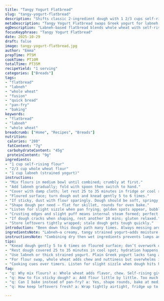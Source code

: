 ```yaml
---
title: "Tangy Yogurt Flatbread"
slug: "tangy-yogurt-flatbread"
description: "Shifts classic 2-ingredient dough with 1 2/3 cups self-rising flour swapped for a mix of 1 cup self-rising and 2/3 cup whole wheat flour. Greek yogurt subbed with labneh for tang and moisture. Kneading is crucial—sticky means add flour; dough should be tacky but not offensive. Resting 25-35 minutes lets flour hydrate, crucial for elasticity. Uses include pan-frying or baking. Tactile cues like spring-back and sheen guide readiness rather than clock. Adaptable for savory or sweet finishes. Smells mildly yeasty, slightly sour milk. Cook time varies per use. Little flour on surface prevents sticking but avoid dusting too much, kills tenderness. Tried roasting with za’atar—aroma steals the show. Cracks or dryness means under-hydrated dough or over-floured. Handles folds better after brief rest post-knead. Practical, frustration-busting bread hack."
metaDescription: "Tangy Yogurt Flatbread swaps Greek yogurt for labneh, blends self-rising and whole wheat flours for chewy, tangy bread with tactile kneading and resting cues."
ogDescription: "Labneh-based flatbread blends whole wheat with self-rising flour. Knead till tacky, watch sizzle and bubbles for doneness. Savory or sweet finish. Break bread rules."
focusKeyphrase: "Tangy Yogurt Flatbread"
date: 2025-10-29
draft: false
image: tangy-yogurt-flatbread.jpg
author: "Emma"
prepTime: PT5M
cookTime: PT10M
totalTime: PT35M
recipeYield: "1 serving"
categories: ["Breads"]
tags:
- "flatbread"
- "labneh"
- "whole wheat"
- "fusion"
- "quick bread"
- "pan-fry"
- "baking"
keywords:
- "flatbread"
- "labneh"
- "whole wheat"
breadcrumb: ["Home", "Recipes", "Breads"]
nutrition: 
 calories: "280"
 fatContent: "7g"
 carbohydrateContent: "45g"
 proteinContent: "9g"
ingredients:
- "1 cup self-rising flour"
- "2/3 cup whole wheat flour"
- "1 cup labneh (strained yogurt)"
instructions:
- "Mix flours in medium bowl until combined; crumbly at first."
- "Add labneh gradually; fold with spoon then switch to hand."
- "Cover with damp cloth; let rest 25 to 35 minutes in fridge or cool spot."
- "Floured surface; turn dough out and knead gently 5 to 6 times."
- "If sticky, dust with flour sparingly. Dough should be soft, springy, tacky — not sticky enough to stick to fingers excessively."
- "Shape dough per need — flat for skillet, rounds for oven bake."
- "Listen for slight sizzle when pan frying; golden spots appear, bubbles erupt—tip for readiness."
- "Crusting edges and slight puff means internal steam formed; perfect texture start."
- "If dough cracks when shaping, rest another 10 mins; gluten relaxed."
- "Store leftovers tightly wrapped; stale dough gets tough quickly."
introduction: "Been down this dough path many times. Always messing around with flour types. Self-rising? Sure, but I like mixing in whole wheat for heft and flavor punch. Yogurt? Not just any Greek—grab labneh if you can, gives a richer tang and smoother texture. Sticky dough scares rookies, but it’s about the right tackiness. Resting dough isn’t lazy time; it does magic. Hydrates, relaxes gluten, stops tears when rolling or shaping. Trust your fingers more than timers. Bubbling dough on a hot pan, smell of toasted wheat, little crackle when touching crust — these signs outshine minutes counted on clocks. This recipe’s deceptively simple, but mastery requires payoffs in sensory skills and confidence with dough’s mood swings. Once nailed, easy utility base for flatbreads, stuffed pockets, or pizza makeshift."
ingredientsNote: "Labneh—a creamy, tangy strained yogurt—adds moisture and richer flavor over plain Greek style. If unavailable, blend equal parts Greek yogurt and sour cream or use thick creme fraiche. Flour swap is intentional; whole wheat offers nuttiness and chew, but don’t overdo, dough turns heavy and dry if too much added. Self-rising flour provides leavening, so no baking powder needed. If only all-purpose, add 1 tsp baking powder per cup to mimic. Resting dough is vital; skips this and chopping into it leads to tough texture and cracks. Tactile balance key — sticky to touch but clean fingers, no dough clumping onto nails. Flour surface lightly but no heaps — starchy dust kills softness."
instructionsNote: "Combining dry then wet ingredients prevents lumps and eases mixing. Labneh binds better than plain yogurt, reducing stickiness problems. Resting covered dough allows hydration and gluten relaxation, essential for soft chew. On floured surface, kneading 5 to 6 presses builds strength without overworking. Sticky dough calls for flour adjustment but beware adding too much or bread becomes dense. Shape however you want but do it gently; coarse handling gives cracks. Cooking signals — sizzling sound, bubbling pockets, golden brown spots — tell when external heat penetrates sufficiently. Overcooked flatbreads become stiff and dry, so watch the edges and smell for toasted notes to pull early if necessary. Leftover dough keeps well when wrapped airtight in fridge for up to 2 days but use soon, dries fast."
tips:
- "Knead dough gently 5 to 6 times on floured surface; don’t overwork or it toughens. Stickiness means add flour sparingly, dust only. Dough tacky, springy, not sticky on fingers is spot-on for shaping."
- "Rest dough covered 25 to 35 minutes in cool spot; hydration happens, gluten relaxes. Skipping rest leads to cracking during shaping, tough texture. If cracking appears, add another 10 minute break; dough softens again."
- "Use labneh or thick strained yogurt. Plain Greek yogurt lacks tang and moisture depth. If labneh missing, blend Greek yogurt with sour cream or creme fraiche to mimic texture and flavor."
- "For flour swap, whole wheat adds chew and nuttiness but overwhelms if too much. Balance with self-rising flour to keep airiness. All-purpose flour needs 1 tsp baking powder per cup to replace self-rising effect."
- "Cooking cues over timers. Listen for slight sizzle when dough hits hot pan. Look for golden spots, bubbling blisters rising. Aroma shifts to slightly toasted wheat. Edges puff and firm—time to flip or remove."
faq:
- "q: Why mix flours? a: Whole wheat adds flavor, chew. Self-rising gives lift with leavening. More whole wheat makes dough heavier. Adjust ratios to avoid dryness or toughness."
- "q: How to fix sticky dough? a: Add flour little by little. Too much kills softness, so dust surface only. Labneh amount affects moisture. Very sticky dough means less liquid or more flour next time."
- "q: Can I bake instead of pan-fry? a: Yes, shape rounds, bake at medium-high. Watch signs—bubbling, puffing edges, golden color. Oven times vary. No sizzle, use visual, aroma cues instead."
- "q: How keep leftovers fresh? a: Wrap tightly airtight, fridge up to 2 days. Freeze if longer. Use soon after thaw, stale dough gets tough fast. Reheat gently to keep some softness intact."

---
```

